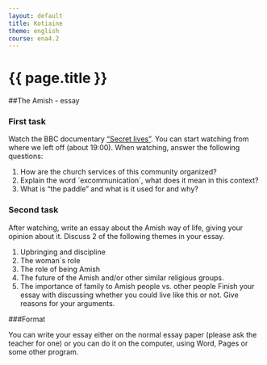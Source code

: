 ```yaml
---
layout: default
title: Kotiaine
theme: english
course: ena4.2
---
```


<div class="container">
<div class="header-row">
<div class="main-header">
<h1>{{ page.title }}</h1>
</div>
</div>
<div class="content-row">
<div class="main-content">

##The Amish - essay

### First task

Watch the BBC documentary [“Secret lives”](http://www.youtube.com/watch?v=KaBnmSyNxHE).  You can start watching from where we left off (about 19:00). When watching, answer the following questions:
1.	How are the church services of this community organized?2.	Explain the word ´excommunication´, what does it mean in this context?3.	What is “the paddle” and what is it used for and why?### Second task
After watching, write an essay about the Amish way of life, giving your opinion about it. Discuss 2 of the following themes in your essay.
1.	Upbringing and discipline2.	The woman´s role3.	The role of being Amish4.	The future of the Amish and/or other similar religious groups.5.	The importance of family to Amish people vs. other peopleFinish your essay with discussing whether you could live like this or not. Give reasons for your arguments.
###Format
You can write your essay either on the normal essay paper (please ask the teacher for one) or you can do it on the computer, using Word, Pages or some other program.


</div>
</div>
</div>
